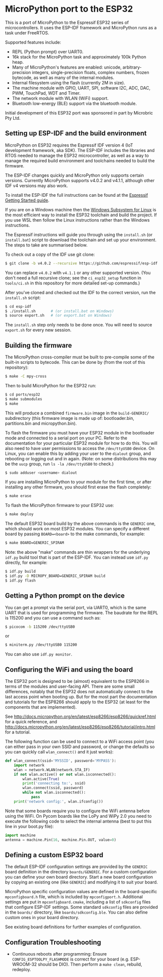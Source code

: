 MicroPython port to the ESP32
=============================

This is a port of MicroPython to the Espressif ESP32 series of
microcontrollers.  It uses the ESP-IDF framework and MicroPython runs as
a task under FreeRTOS.

Supported features include:
- REPL (Python prompt) over UART0.
- 16k stack for the MicroPython task and approximately 100k Python heap.
- Many of MicroPython's features are enabled: unicode, arbitrary-precision
  integers, single-precision floats, complex numbers, frozen bytecode, as
  well as many of the internal modules.
- Internal filesystem using the flash (currently 2M in size).
- The machine module with GPIO, UART, SPI, software I2C, ADC, DAC, PWM,
  TouchPad, WDT and Timer.
- The network module with WLAN (WiFi) support.
- Bluetooth low-energy (BLE) support via the bluetooth module.

Initial development of this ESP32 port was sponsored in part by Microbric Pty Ltd.

Setting up ESP-IDF and the build environment
--------------------------------------------

MicroPython on ESP32 requires the Espressif IDF version 4 (IoT development
framework, aka SDK).  The ESP-IDF includes the libraries and RTOS needed to
manage the ESP32 microcontroller, as well as a way to manage the required
build environment and toolchains needed to build the firmware.

The ESP-IDF changes quickly and MicroPython only supports certain versions.
Currently MicroPython supports v4.0.2 and v4.1.1,
although other IDF v4 versions may also work.

To install the ESP-IDF the full instructions can be found at the
[Espressif Getting Started guide](https://docs.espressif.com/projects/esp-idf/en/v4.0.2/get-started/index.html#installation-step-by-step).

If you are on a Windows machine then the [Windows Subsystem for
Linux](https://msdn.microsoft.com/en-au/commandline/wsl/install_guide) is the
most efficient way to install the ESP32 toolchain and build the project. If
you use WSL then follow the Linux instructions rather than the Windows
instructions.

The Espressif instructions will guide you through using the `install.sh`
(or `install.bat`) script to download the toolchain and set up your environment.
The steps to take are summarised below.

To check out a copy of the IDF use git clone:

```bash
$ git clone -b v4.0.2 --recursive https://github.com/espressif/esp-idf.git
```

You can replace `v4.0.2` with `v4.1.1` or any other supported version.
(You don't need a full recursive clone; see the `ci_esp32_setup` function in
`tools/ci.sh` in this repository for more detailed set-up commands.)

After you've cloned and checked out the IDF to the correct version, run the
`install.sh` script:

```bash
$ cd esp-idf
$ ./install.sh       # (or install.bat on Windows)
$ source export.sh   # (or export.bat on Windows)
```

The `install.sh` step only needs to be done once. You will need to source
`export.sh` for every new session.

Building the firmware
---------------------

The MicroPython cross-compiler must be built to pre-compile some of the
built-in scripts to bytecode.  This can be done by (from the root of
this repository):

```bash
$ make -C mpy-cross
```

Then to build MicroPython for the ESP32 run:

```bash
$ cd ports/esp32
$ make submodules
$ make
```

This will produce a combined `firmware.bin` image in the `build-GENERIC/`
subdirectory (this firmware image is made up of: bootloader.bin, partitions.bin
and micropython.bin).

To flash the firmware you must have your ESP32 module in the bootloader
mode and connected to a serial port on your PC.  Refer to the documentation
for your particular ESP32 module for how to do this.
You will also need to have user permissions to access the `/dev/ttyUSB0` device.
On Linux, you can enable this by adding your user to the `dialout` group, and
rebooting or logging out and in again. (Note: on some distributions this may
be the `uucp` group, run `ls -la /dev/ttyUSB0` to check.)

```bash
$ sudo adduser <username> dialout
```

If you are installing MicroPython to your module for the first time, or
after installing any other firmware, you should first erase the flash
completely:

```bash
$ make erase
```

To flash the MicroPython firmware to your ESP32 use:

```bash
$ make deploy
```

The default ESP32 board build by the above commands is the `GENERIC` one, which
should work on most ESP32 modules.  You can specify a different board by passing
`BOARD=<board>` to the make commands, for example:

```bash
$ make BOARD=GENERIC_SPIRAM
```

Note: the above "make" commands are thin wrappers for the underlying `idf.py`
build tool that is part of the ESP-IDF.  You can instead use `idf.py` directly,
for example:

```bash
$ idf.py build
$ idf.py -D MICROPY_BOARD=GENERIC_SPIRAM build
$ idf.py flash
```

Getting a Python prompt on the device
-------------------------------------

You can get a prompt via the serial port, via UART0, which is the same UART
that is used for programming the firmware.  The baudrate for the REPL is
115200 and you can use a command such as:

```bash
$ picocom -b 115200 /dev/ttyUSB0
```

or

```bash
$ miniterm.py /dev/ttyUSB0 115200
```

You can also use `idf.py monitor`.

Configuring the WiFi and using the board
----------------------------------------

The ESP32 port is designed to be (almost) equivalent to the ESP8266 in
terms of the modules and user-facing API.  There are some small differences,
notably that the ESP32 does not automatically connect to the last access
point when booting up.  But for the most part the documentation and tutorials
for the ESP8266 should apply to the ESP32 (at least for the components that
are implemented).

See http://docs.micropython.org/en/latest/esp8266/esp8266/quickref.html for
a quick reference, and http://docs.micropython.org/en/latest/esp8266/esp8266/tutorial/intro.html
for a tutorial.

The following function can be used to connect to a WiFi access point (you can
either pass in your own SSID and password, or change the defaults so you can
quickly call `wlan_connect()` and it just works):
```python
def wlan_connect(ssid='MYSSID', password='MYPASS'):
    import network
    wlan = network.WLAN(network.STA_IF)
    if not wlan.active() or not wlan.isconnected():
        wlan.active(True)
        print('connecting to:', ssid)
        wlan.connect(ssid, password)
        while not wlan.isconnected():
            pass
    print('network config:', wlan.ifconfig())
```

Note that some boards require you to configure the WiFi antenna before using
the WiFi.  On Pycom boards like the LoPy and WiPy 2.0 you need to execute the
following code to select the internal antenna (best to put this line in your
boot.py file):
```python
import machine
antenna = machine.Pin(16, machine.Pin.OUT, value=0)
```

Defining a custom ESP32 board
-----------------------------

The default ESP-IDF configuration settings are provided by the `GENERIC`
board definition in the directory `boards/GENERIC`. For a custom configuration
you can define your own board directory.  Start a new board configuration by
copying an existing one (like `GENERIC`) and modifying it to suit your board.

MicroPython specific configuration values are defined in the board-specific
`mpconfigboard.h` file, which is included by `mpconfigport.h`.  Additional
settings are put in `mpconfigboard.cmake`, including a list of `sdkconfig`
files that configure ESP-IDF settings.  Some standard `sdkconfig` files are
provided in the `boards/` directory, like `boards/sdkconfig.ble`.  You can
also define custom ones in your board directory.

See existing board definitions for further examples of configuration.

Configuration
Troubleshooting
---------------

* Continuous reboots after programming: Ensure `CONFIG_ESPTOOLPY_FLASHMODE` is
  correct for your board (e.g. ESP-WROOM-32 should be DIO). Then perform a
  `make clean`, rebuild, redeploy.
